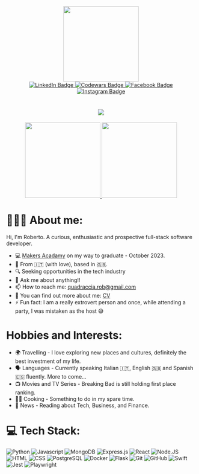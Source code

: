 
<div id="header" align="center">
  <img src="https://media.giphy.com/media/M9gbBd9nbDrOTu1Mqx/giphy.gif" width="200"/>
<div id="badges">
  <a href="https://www.linkedin.com/in/roberto-quadraccia/">
    <img src="https://img.shields.io/badge/LinkedIn-0077B5?style=for-the-badge&logo=linkedin&logoColor=white" alt="LinkedIn Badge"/>
  </a>
  <a href="https://www.codewars.com/users/Super_robbin">
    <img src="https://img.shields.io/badge/Codewars-B1361E?style=for-the-badge&logo=codewars&logoColor=white" alt="Codewars Badge"/>
  </a>
  <a href="https://www.facebook.com/roberto.quadraccia.3">
    <img src="https://img.shields.io/badge/Facebook-1877F2?style=for-the-badge&logo=facebook&logoColor=white" alt="Facebook Badge"/>
  </a>
  <a href="https://www.instagram.com/super_robbin/">
    <img src="https://img.shields.io/badge/Instagram-E4405F?style=for-the-badge&logo=instagram&logoColor=white" alt="Instagram Badge"/>
  </a>
</div>
  <img src="https://komarev.com/ghpvc/?username=Super-robbin&style=flat-square&color=blue" alt=""/>
</div>
<h1 align="center">
  <a href="https://git.io/typing-svg">
    <img src="https://readme-typing-svg.herokuapp.com/?lines=Hi+there!+👋;I'm+Roberto....;Nice+to+meet+you!&center=true&size=30">
  </a>
</h1>
<div align="center">
  <a href="http://www.github.com/Super-robbin">
    <img height="200em" src="https://github-readme-stats.vercel.app/api?username=Super-robbin&show_icons=true&theme=dracula&include_all_commits=true"/>
    <img height="200em" src="https://github-readme-stats.vercel.app/api/top-langs/?username=Super-robbin&layout=compact&theme=dracula&langs_count=7"/>
 </a>
</div>

# 🧑🏻‍💻 About me:
Hi, I'm Roberto. A curious, enthusiastic and prospective full-stack software developer.

* 💻 [Makers Acadamy](https://makers.tech/software-developer-career/?utm_source=google&utm_medium=cpc&utm_campaign=RK-Brand-Search&utm_term=makers&utm_campaign=RK_Brand_Search_B2C&utm_source=adwords&utm_medium=ppc&hsa_acc=7172166340&hsa_cam=18923739809&hsa_grp=146296844529&hsa_ad=634895450071&hsa_src=g&hsa_tgt=kwd-10078111&hsa_kw=makers&hsa_mt=b&hsa_net=adwords&hsa_ver=3&gclid=Cj0KCQjw8qmhBhClARIsANAtbodKwHwcUvcq1x8MtIX563KIKjWGwvVtfimfB3VbyvAqbvKSGttCHkYaAlxdEALw_wcB) on my way to graduate - October 2023.
* 📍 From 🇮🇹 (with love), based in 🇬🇧.
* 🔍 Seeking opportunities in the tech industry
* 💬 Ask me about anything!!
* 📫 How to reach me: quadraccia.rob@gmail.com
* 📄 You can find out more about me: [CV](https://github.com/Super-robbin/CV)
* ⚡ Fun fact: I am a really extrovert person and once, while attending a party, I was mistaken as the host 😅

# Hobbies and Interests:
* 🌍 Travelling - I love exploring new places and cultures, definitely the best investment of my life.
* 🗣️ Languages - Currently speaking Italian 🇮🇹, English 🇬🇧 and Spanish 🇪🇸 fluently. More to come...
* 📺 Movies and TV Series - Breaking Bad is still holding first place ranking.
* 🧑‍🍳 Cooking - Something to do in my spare time.
* 📰 News - Reading about Tech, Business, and Finance.

# 💻 Tech Stack:
![Python](https://img.shields.io/badge/Python-3776AB?style=for-the-badge&logo=python&logoColor=white)
![Javascript](https://img.shields.io/badge/JavaScript-F7DF1E?style=for-the-badge&logo=javascript&logoColor=black)
![MongoDB](https://img.shields.io/badge/MongoDB-%234ea94b.svg?style=for-the-badge&logo=mongodb&logoColor=white)
![Express.js](https://img.shields.io/badge/express.js-%23404d59.svg?style=for-the-badge&logo=express&logoColor=%2361DAFB)
![React](https://img.shields.io/badge/React-20232A?style=for-the-badge&logo=react&logoColor=61DAFB)
![Node.JS](https://img.shields.io/badge/Node.js-43853D?style=for-the-badge&logo=node.js&logoColor=white)
![HTML](https://img.shields.io/badge/HTML5-E34F26?style=for-the-badge&logo=html5&logoColor=white)
![CSS](https://img.shields.io/badge/CSS3-1572B6?style=for-the-badge&logo=css3&logoColor=white)
![PostgreSQL](https://img.shields.io/badge/PostgreSQL-316192?style=for-the-badge&logo=postgresql&logoColor=white)
![Docker](https://img.shields.io/badge/Docker-2CA5E0?style=for-the-badge&logo=docker&logoColor=white)
![Flask](https://img.shields.io/badge/Flask-000000?style=for-the-badge&logo=flask&logoColor=white)
![Git](https://img.shields.io/badge/GIT-E44C30?style=for-the-badge&logo=git&logoColor=white)
![GitHub](https://img.shields.io/badge/GitHub-100000?style=for-the-badge&logo=github&logoColor=white)
![Swift](https://img.shields.io/badge/Swift-FA7343?style=for-the-badge&logo=swift&logoColor=white)
![Jest](https://img.shields.io/badge/Jest-C21325?style=for-the-badge&logo=jest&logoColor=white)
![Playwright](https://img.shields.io/badge/Playwright-45ba4b?style=for-the-badge&logo=Playwright&logoColor=white)
